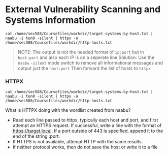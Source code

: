 # External Vulnerability Scanning and Systems Information

```
cat /home/sec588/Coursefiles/workdir/target-systems-by-host.txt | naabu -i tun0 -silent | httpx -o /home/sec588/Coursefiles/workdir/http-hosts.txt
```
> NOTE: The output is not the needed format of `ip:port` but in `host:port` and also each IP is on a seperate line
> Solution: Use the `naabu` `-silent` mode switch to remove all informational messages and output just the `host:port`
> Then forward the list of hosts to `httpx`


### HTTPX

```
cat /home/sec588/Coursefiles/workdir/target-systems-by-host.txt | naabu -i tun0 -silent | httpx -o /home/sec588/Coursefiles/workdir/http-hosts.txt
```

What is HTTPX doing with the wordlist created from naabu?

* Read each line passed to httpx, typically each host and port, and first attempt an HTTPS request. If successful, write a line with the format of https://target.local. If a port outside of 443 is specified, append it to the end of the string :port.
* If HTTPS is not available, attempt HTTP with the same results.
* If neither protocol works, then do not save the host or write it to a file
